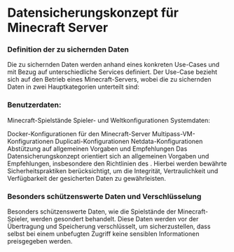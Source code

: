 # Datensicherungskonzept für Minecraft Server

### Definition der zu sichernden Daten

Die zu sichernden Daten werden anhand eines konkreten Use-Cases und mit Bezug auf unterschiedliche Services definiert. Der Use-Case bezieht sich auf den Betrieb eines Minecraft-Servers, wobei die zu sichernden Daten in zwei Hauptkategorien unterteilt sind:

### Benutzerdaten:

Minecraft-Spielstände
Spieler- und Weltkonfigurationen
Systemdaten:

Docker-Konfigurationen für den Minecraft-Server
Multipass-VM-Konfigurationen
Duplicati-Konfigurationen
Netdata-Konfigurationen
Abstützung auf allgemeinen Vorgaben und Empfehlungen
Das Datensicherungskonzept orientiert sich an allgemeinen Vorgaben und Empfehlungen, insbesondere den Richtlinien des . Hierbei werden bewährte Sicherheitspraktiken berücksichtigt, um die Integrität, Vertraulichkeit und Verfügbarkeit der gesicherten Daten zu gewährleisten.

### Besonders schützenswerte Daten und Verschlüsselung

Besonders schützenswerte Daten, wie die Spielstände der Minecraft-Spieler, werden gesondert behandelt. Diese Daten werden vor der Übertragung und Speicherung verschlüsselt, um sicherzustellen, dass selbst bei einem unbefugten Zugriff keine sensiblen Informationen preisgegeben werden.